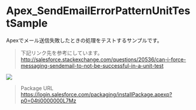 Apex_SendEmailErrorPatternUnitTestSample
========================================

Apexでメール送信失敗したときの処理をテストするサンプルです。  
  
>下記リンク先を参考にしています。  
>http://salesforce.stackexchange.com/questions/20536/can-i-force-messaging-sendemail-to-not-be-successful-in-a-unit-test  
  
<img src="http://cdn-ak.f.st-hatena.com/images/fotolife/t/tyoshikawa1106/20131210/20131210224329.png" />  
  
>Package URL  
>https://login.salesforce.com/packaging/installPackage.apexp?p0=04ti0000000L7Mz
